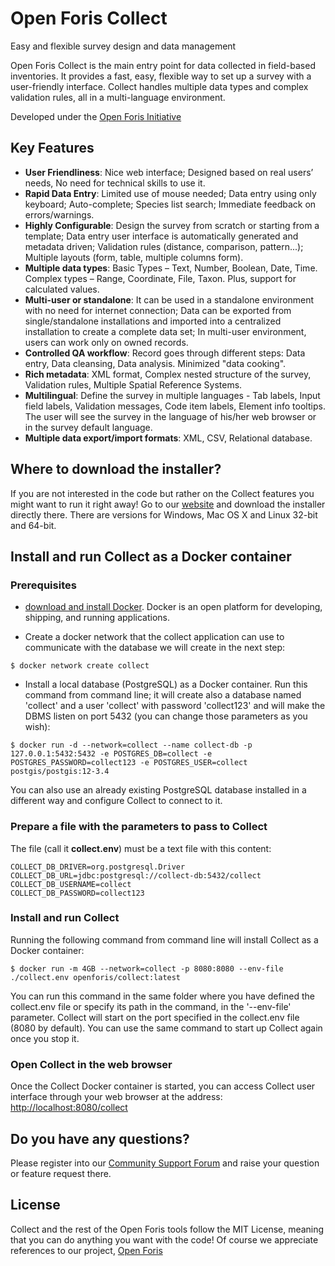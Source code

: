 # Open Foris Collect

Easy and flexible survey design and data management

Open Foris Collect is the main entry point for data collected in field-based inventories. It provides a fast, easy, flexible way to set up a survey with a user-friendly interface.
Collect handles multiple data types and complex validation rules, all in a multi-language environment.

Developed under the [Open Foris Initiative](https://www.openforis.org)

## Key Features

* **User Friendliness**: Nice web interface; Designed based on real users’ needs, No need for technical skills to use it.
* **Rapid Data Entry**: Limited use of mouse needed; Data entry using only keyboard; Auto-complete; Species list search; Immediate feedback on errors/warnings.
* **Highly Configurable**: Design the survey from scratch or starting from a template; Data entry user interface is automatically generated and metadata driven; Validation rules (distance, comparison, pattern...); Multiple layouts (form, table, multiple columns form).
* **Multiple data types**: Basic Types – Text, Number, Boolean, Date, Time. Complex types – Range, Coordinate, File, Taxon. Plus, support for calculated values.
* **Multi-user or standalone**: It can be used in a standalone environment with no need for internet connection; Data can be exported from single/standalone installations and imported into a centralized installation to create a complete data set; In multi-user environment, users can work only on owned records.
* **Controlled QA workflow**: Record goes through different steps: Data entry, Data cleansing, Data analysis. Minimized "data cooking". 
* **Rich metadata**: XML format, Complex nested structure of the survey, Validation rules, Multiple Spatial Reference Systems.
* **Multilingual**: Define the survey in multiple languages - Tab labels, Input field labels, Validation messages, Code item labels, Element info tooltips. The user will see the survey in the language of his/her web browser or in the survey default language.
* **Multiple data export/import formats**: XML, CSV, Relational database. 

## Where to download the installer?

If you are not interested in the code but rather on the Collect features you might want to run it right away!
Go to our [website](https://www.openforis.org/tools/collect.html) and download the installer directly there. There are versions for Windows, Mac OS X and Linux 32-bit and 64-bit. 


## Install and run Collect as a Docker container

### Prerequisites

- [download and install Docker](https://www.docker.com/). Docker is an open platform for developing, shipping, and running applications.

- Create a docker network that the collect application can use to communicate with the database we will create in the next step:

```console
$ docker network create collect
```

- Install a local database (PostgreSQL) as a Docker container. Run this command from command line; it will create also a database named 'collect' and a user 'collect' with password 'collect123' and will make the DBMS listen on port 5432 (you can change those parameters as you wish):

```console
$ docker run -d --network=collect --name collect-db -p 127.0.0.1:5432:5432 -e POSTGRES_DB=collect -e POSTGRES_PASSWORD=collect123 -e POSTGRES_USER=collect postgis/postgis:12-3.4
```
You can also use an already existing PostgreSQL database installed in a different way and configure Collect to connect to it.

### Prepare a file with the parameters to pass to Collect

The file (call it **collect.env**) must be a text file with this content:

```properties
COLLECT_DB_DRIVER=org.postgresql.Driver
COLLECT_DB_URL=jdbc:postgresql://collect-db:5432/collect
COLLECT_DB_USERNAME=collect
COLLECT_DB_PASSWORD=collect123
```

### Install and run Collect
Running the following command from command line will install Collect as a Docker container:

```console
$ docker run -m 4GB --network=collect -p 8080:8080 --env-file ./collect.env openforis/collect:latest
```
You can run this command in the same folder where you have defined the collect.env file or specify its path in the command, in the '--env-file' parameter.
Collect will start on the port specified in the collect.env file (8080 by default).
You can use the same command to start up Collect again once you stop it.

### Open Collect in the web browser
Once the Collect Docker container is started, you can access Collect user interface through your web browser at the address: <http://localhost:8080/collect>

## Do you have any questions?

Please register into our [Community Support Forum](https://www.openforis.support) and raise your question or feature request there. 

## License

Collect and the rest of the Open Foris tools follow the MIT License, meaning that you can do anything you want with the code! Of course we appreciate references to our project, [Open Foris](https://www.openforis.org)
